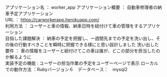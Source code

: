 アプリケーション名 ：    worker_app 
 アプリケーション概要 ： 自動車修理者の納車予定アプリケーション                      
 URL ：             https://carworkerapp.herokuapp.com/          
 利用方法 ：         ユーザーと車の情報、納車日時を紐付けて車の管理をするアプリケーション        
目指した課題解決 ：    納車の予定を把握し、一週間先までの予定を洗い出し、その後の行動すべきことを瞬時に把握できる様にと思い設計しました 
洗い出した要件 ：     車の情報をユーザーと紐付けてこの車は誰が、どこの部分を担当したのか解るように                          
実装予定の機能 :     ユーザーの担当作業の予定をユーザーページで表示 
ローカルでの動作方法 ：Rubyバージョン６　データベース：　mysql2 



